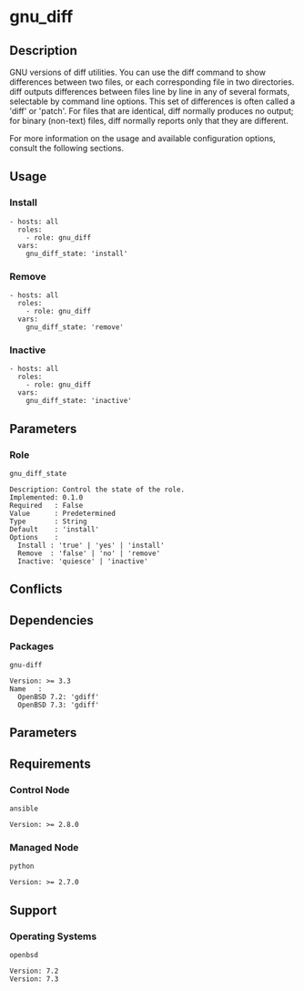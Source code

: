# gnu_diff

## Description

GNU versions of diff utilities. You can use the diff command to show differences
between two files, or each corresponding file in two directories. diff outputs
differences between files line by line in any of several formats, selectable by
command line options. This set of differences is often called a 'diff' or
'patch'. For files that are identical, diff normally produces no output; for
binary (non-text) files, diff normally reports only that they are different.

For more information on the usage and available configuration options,
consult the following sections.

## Usage

### Install

```
- hosts: all
  roles:
    - role: gnu_diff
  vars:
    gnu_diff_state: 'install'
```

### Remove

```
- hosts: all
  roles:
    - role: gnu_diff
  vars:
    gnu_diff_state: 'remove'
```

### Inactive

```
- hosts: all
  roles:
    - role: gnu_diff
  vars:
    gnu_diff_state: 'inactive'
```

## Parameters

### Role

`gnu_diff_state`

    Description: Control the state of the role.
    Implemented: 0.1.0
    Required   : False
    Value      : Predetermined
    Type       : String
    Default    : 'install'
    Options    :
      Install : 'true' | 'yes' | 'install'
      Remove  : 'false' | 'no' | 'remove'
      Inactive: 'quiesce' | 'inactive'

## Conflicts

## Dependencies

### Packages

`gnu-diff`

    Version: >= 3.3
    Name   :
      OpenBSD 7.2: 'gdiff'
      OpenBSD 7.3: 'gdiff'

## Parameters

## Requirements

### Control Node

`ansible`

    Version: >= 2.8.0

### Managed Node

`python`

    Version: >= 2.7.0

## Support

### Operating Systems

`openbsd`

    Version: 7.2
    Version: 7.3
